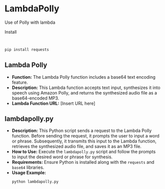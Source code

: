 # LambdaPolly
Use of Polly with lambda 

Install 

```python


pip install requests
```
## Lambda Polly

- **Function:** The Lambda Polly function includes a base64 text encoding feature.
- **Description:** This Lambda function accepts text input, synthesizes it into speech using Amazon Polly, and returns the synthesized audio file as a base64-encoded MP3.
- **Lambda Function URL:** [Insert URL here]

## lambdapolly.py

- **Description:** This Python script sends a request to the Lambda Polly function. Before sending the request, it prompts the user to input a word or phrase. Subsequently, it transmits this input to the Lambda function, retrieves the synthesized audio file, and saves it as an MP3 file.
- **How to Use:** Execute the `lambdapolly.py` script and follow the prompts to input the desired word or phrase for synthesis.
- **Requirements:** Ensure Python is installed along with the `requests` and `base64` libraries.
- **Usage Example:**
  ```bash
  python lambdapolly.py
  ```

